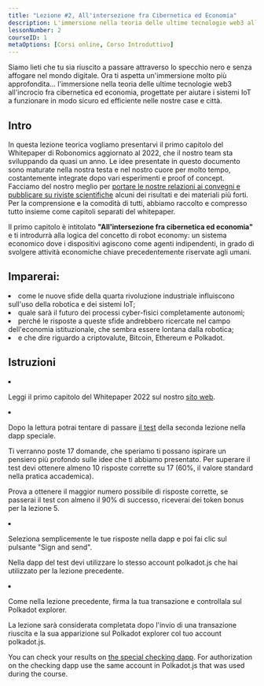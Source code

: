 ```yaml
---
title: "Lezione #2, All'intersezione fra Cibernetica ed Economia"
description: L'immersione nella teoria delle ultime tecnologie web3 all'incrocio fra cibernetica ed economia, progettate per aiutare i sistemi IoT a funzionare in modo sicuro ed efficiente nelle nostre case e città.
lessonNumber: 2
courseID: 1
metaOptions: [Corsi online, Corso Introduttivo]
---
```


<section class="container__reg">

Siamo lieti che tu sia riuscito a passare attraverso lo specchio nero e senza affogare nel mondo digitale. Ora ti aspetta un'immersione molto più approfondita... l'immersione nella teoria delle ultime tecnologie web3 all'incrocio fra cibernetica ed economia, progettate per aiutare i sistemi IoT a funzionare in modo sicuro ed efficiente nelle nostre case e città.

</section>

<section class="container__reg">

## Intro

In questa lezione teorica vogliamo presentarvi il primo capitolo del Whitepaper di Robonomics aggiornato al 2022, che il nostro team sta sviluppando da quasi un anno. Le idee presentate in questo documento sono maturate nella nostra testa e nel nostro cuore per molto tempo, costantemente integrate dopo vari esperimenti e proof of concept. Facciamo del nostro meglio per [portare le nostre relazioni ai convegni e pubblicare su riviste scientifiche](https://robonomics.network/papers/) alcuni dei risultati e dei materiali più forti. Per la comprensione e la comodità di tutti, abbiamo raccolto e compresso tutto insieme come capitoli separati del whitepaper.

Il primo capitolo è intitolato **"All'intersezione fra cibernetica ed economia"** e ti introdurrà alla logica del concetto di robot economy: un sistema economico dove i dispositivi agiscono come agenti indipendenti, in grado di svolgere attività economiche chiave precedentemente riservate agli umani.

</section>

<section class="container__reg">

## Imparerai:

<List>

<li>
come le nuove sfide della quarta rivoluzione industriale influiscono sull'uso della robotica e dei sistemi IoT;
</li>

<li>
quale sarà il futuro dei processi cyber-fisici completamente autonomi;
</li>

<li>
perché le risposte a queste sfide andrebbero ricercate nel campo dell'economia istituzionale, che sembra essere lontana dalla robotica;
</li>

<li>
e che dire riguardo a criptovalute, Bitcoin, Ethereum e Polkadot.
</li>

</List>
</section>

<section class="container__reg">

## Istruzioni

<List type="numbers">

<li>

Leggi il primo capitolo del Whitepaper 2022 sul nostro [sito web](https://robonomics.network/vision/).

</li>

<li>

Dopo la lettura potrai tentare di passare [il test](https://lesson2.robonomics.academy/#/) della seconda lezione nella dapp speciale. 

Ti verranno poste 17 domande, che speriamo ti possano ispirare un pensiero più profondo sulle idee che ti abbiamo presentato. Per superare il test devi ottenere almeno 10 risposte corrette su 17 (60%, il valore standard nella pratica accademica). 

Prova a ottenere il maggior numero possibile di risposte corrette, se passerai il test con almeno il 90% di successo, riceverai dei token bonus per la lezione 5.

</li>

<li>

Seleziona semplicemente le tue risposte nella dapp e poi fai clic sul pulsante "Sign and send".

Nella dapp del test devi utilizzare lo stesso account polkadot.js che hai utilizzato per la lezione precedente. 

</li>

<li>

Come nella lezione precedente, firma la tua transazione e controllala sul Polkadot explorer.

</li>
</List>
</section>


<Result>

La lezione sarà considerata completata dopo l'invio di una transazione riuscita e la sua apparizione sul Polkadot explorer col tuo account polkadot.js.

You can check your results on [the special checking dapp](https://lk.robonomics.academy/). For authorization on the checking dapp use the same account in Polkadot.js that was used during the course.

</Result>